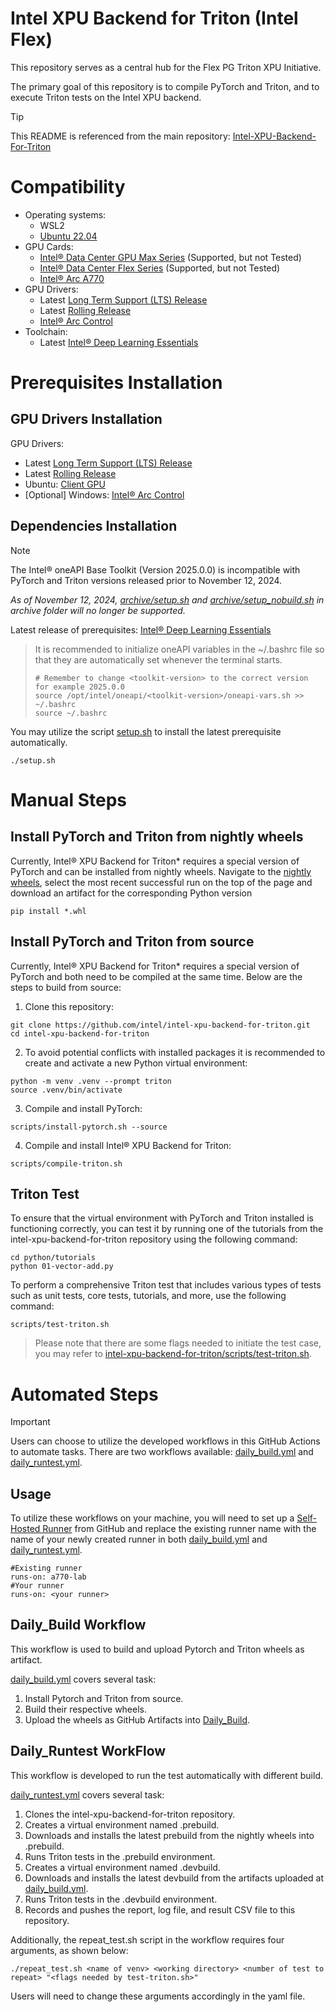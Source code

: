 # Intel XPU Backend for Triton (Intel Flex)
This repository serves as a central hub for the Flex PG Triton XPU Initiative.

The primary goal of this repository is to compile PyTorch and Triton, and to execute Triton tests on the Intel XPU backend.

> [!TIP]
> This README is referenced from the main repository: [Intel-XPU-Backend-For-Triton](https://github.com/intel/intel-xpu-backend-for-triton)

# Compatibility
- Operating systems:
  - WSL2
  - [Ubuntu 22.04](http://releases.ubuntu.com/22.04/)
- GPU Cards:
  - [Intel® Data Center GPU Max Series](https://www.intel.com/content/www/us/en/products/details/discrete-gpus/data-center-gpu/max-series.html) (Supported, but not Tested)
  - [Intel® Data Center Flex Series](https://www.intel.com/content/www/us/en/products/details/discrete-gpus/data-center-gpu/flex-series.html) (Supported, but not Tested)
  - [Intel® Arc A770](https://www.intel.com/content/www/us/en/products/sku/229151/intel-arc-a770-graphics-16gb/specifications.html)
- GPU Drivers:
  - Latest [Long Term Support (LTS) Release](https://dgpu-docs.intel.com/driver/installation.html)
  - Latest [Rolling Release](https://dgpu-docs.intel.com/driver/installation-rolling.html)
  - [Intel® Arc Control](https://www.intel.com/content/www/us/en/download/785597/intel-arc-iris-xe-graphics-windows.html)
- Toolchain:
  - Latest [Intel® Deep Learning Essentials](https://www.intel.com/content/www/us/en/developer/tools/oneapi/base-toolkit-download.html?packages=dl-essentials&dl-lin=offline&dl-essentials-os=linux)
  
# Prerequisites Installation
## GPU Drivers Installation
GPU Drivers:
  - Latest [Long Term Support (LTS) Release](https://dgpu-docs.intel.com/driver/installation.html)
  - Latest [Rolling Release](https://dgpu-docs.intel.com/driver/installation-rolling.html)
  - Ubuntu: [Client GPU](https://dgpu-docs.intel.com/driver/client/overview.html#selecting-the-right-operating-system-version)
  - [Optional] Windows: [Intel® Arc Control](https://www.intel.com/content/www/us/en/download/785597/intel-arc-iris-xe-graphics-windows.html)

## Dependencies Installation
> [!NOTE]
> The Intel® oneAPI Base Toolkit (Version 2025.0.0) is incompatible with PyTorch and Triton versions released prior to November 12, 2024.
>
> _As of November 12, 2024, [archive/setup.sh](archive/setup.sh) and [archive/setup_nobuild.sh](setup_nobuild.sh) in archive folder will no longer be supported._

Latest release of prerequisites: [Intel® Deep Learning Essentials](https://www.intel.com/content/www/us/en/developer/tools/oneapi/base-toolkit-download.html?packages=dl-essentials&dl-lin=offline&dl-essentials-os=linux)
> It is recommended to initialize oneAPI variables in the ~/.bashrc file so that they are automatically set whenever the terminal starts.
> ```
> # Remember to change <toolkit-version> to the correct version for example 2025.0.0
> source /opt/intel/oneapi/<toolkit-version>/oneapi-vars.sh >> ~/.bashrc
> source ~/.bashrc
> ```

You may utilize the script [setup.sh](setup.sh) to install the latest prerequisite automatically.
```
./setup.sh
```

# Manual Steps
## Install PyTorch and Triton from nightly wheels
Currently, Intel® XPU Backend for Triton* requires a special version of PyTorch and can be installed from nightly wheels. Navigate to the [nightly wheels](https://github.com/intel/intel-xpu-backend-for-triton/actions/workflows/nightly-wheels.yml), select the most recent successful run on the top of the page and download an artifact for the corresponding Python version
```
pip install *.whl
```

## Install PyTorch and Triton from source
Currently, Intel® XPU Backend for Triton* requires a special version of PyTorch and both need to be compiled at the same time.
Below are the steps to build from source:
1) Clone this repository:
```
git clone https://github.com/intel/intel-xpu-backend-for-triton.git
cd intel-xpu-backend-for-triton
```
2) To avoid potential conflicts with installed packages it is recommended to create and activate a new Python virtual environment:
```
python -m venv .venv --prompt triton
source .venv/bin/activate
```
3) Compile and install PyTorch:
```
scripts/install-pytorch.sh --source
```
4) Compile and install Intel® XPU Backend for Triton:
```
scripts/compile-triton.sh
```
## Triton Test
To ensure that the virtual environment with PyTorch and Triton installed is functioning correctly, you can test it by running one of the tutorials from the intel-xpu-backend-for-triton repository using the following command:
```
cd python/tutorials
python 01-vector-add.py
```
To perform a comprehensive Triton test that includes various types of tests such as unit tests, core tests, tutorials, and more, use the following command:
```
scripts/test-triton.sh
```
> Please note that there are some flags needed to initiate the test case, you may refer to [intel-xpu-backend-for-triton/scripts/test-triton.sh](https://github.com/intel/intel-xpu-backend-for-triton/blob/main/scripts/test-triton.sh).

# Automated Steps
> [!IMPORTANT]
> Users can choose to utilize the developed workflows in this GitHub Actions to automate tasks.
> There are two workflows available: [daily_build.yml](.github/workflows/daily_build.yml) and [daily_runtest.yml](.github/workflows/daily_runtest.yml).

## Usage
To utilize these workflows on your machine, you will need to set up a [Self-Hosted Runner](https://docs.github.com/en/actions/hosting-your-own-runners/managing-self-hosted-runners/adding-self-hosted-runners#adding-a-self-hosted-runner-to-a-repository) from GitHub and replace the existing runner name with the name of your newly created runner in both [daily_build.yml](.github/workflows/daily_build.yml) and [daily_runtest.yml](.github/workflows/daily_runtest.yml).
```
#Existing runner
runs-on: a770-lab
#Your runner
runs-on: <your runner>
```
 
## Daily_Build Workflow
This workflow is used to build and upload Pytorch and Triton wheels as artifact.

[daily_build.yml](.github/workflows/daily_build.yml) covers several task:
1) Install Pytorch and Triton from source.
2) Build their respective wheels.
3) Upload the wheels as GitHub Artifacts into [Daily_Build](https://github.com/intel-sandbox/personal.flexpg.tritonxpu-common/actions/workflows/daily_build.yml).

## Daily_Runtest WorkFlow
This workflow is developed to run the test automatically with different build.

[daily_runtest.yml](.github/workflows/daily_runtest.yml) covers several task:
1) Clones the intel-xpu-backend-for-triton repository.
2) Creates a virtual environment named .prebuild.
3) Downloads and installs the latest prebuild from the nightly wheels into .prebuild.
4) Runs Triton tests in the .prebuild environment.
5) Creates a virtual environment named .devbuild.
6) Downloads and installs the latest devbuild from the artifacts uploaded at [daily_build.yml](.github/workflows/daily_build.yml).
7) Runs Triton tests in the .devbuild environment.
8) Records and pushes the report, log file, and result CSV file to this repository.

Additionally, the repeat_test.sh script in the workflow requires four arguments, as shown below:
```
./repeat_test.sh <name of venv> <working directory> <number of test to repeat> "<flags needed by test-triton.sh>"
```
Users will need to change these arguments accordingly in the yaml file.
